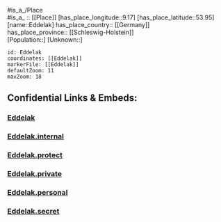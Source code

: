 ﻿---
location: [53.95,9.17] 
mapzoom: [7,12] 
mapmarker: city 
type: City
tags:
- geo/City


SpocWebEntityId: 29967
isDeleted: false
confidential: public

---
#is_a_/Place  
#is_a_ :: [[Place]] 
[has_place_longitude::9.17] 
[has_place_latitude::53.95] 
[name::Eddelak] 
has_place_country:: [[Germany]]  
has_place_province:: [[Schleswig-Holstein]]  
[Population::] 
[Unknown::] 


```leaflet
id: Eddelak
coordinates: [[Eddelak]] 
markerFile: [[Eddelak]] 
defaultZoom: 11 
maxZoom: 18
```


## Confidential Links & Embeds: 

### [Eddelak](/_public/Earth/Continent/Europe/Europe~Central/Germany/Germany~West/Schleswig-Holstein/counties~SH/Dithmarschen/cities~Dithmarschen/Burg-St.Michaelisdonn/boroughs~St.Michaelisdonn/Eddelak.md) 

### [Eddelak.internal](/_internal/Earth/Continent/Europe/Europe~Central/Germany/Germany~West/Schleswig-Holstein/counties~SH/Dithmarschen/cities~Dithmarschen/Burg-St.Michaelisdonn/boroughs~St.Michaelisdonn/Eddelak.internal.md) 

### [Eddelak.protect](/_protect/Earth/Continent/Europe/Europe~Central/Germany/Germany~West/Schleswig-Holstein/counties~SH/Dithmarschen/cities~Dithmarschen/Burg-St.Michaelisdonn/boroughs~St.Michaelisdonn/Eddelak.protect.md) 

### [Eddelak.private](/_private/Earth/Continent/Europe/Europe~Central/Germany/Germany~West/Schleswig-Holstein/counties~SH/Dithmarschen/cities~Dithmarschen/Burg-St.Michaelisdonn/boroughs~St.Michaelisdonn/Eddelak.private.md) 

### [Eddelak.personal](/_personal/Earth/Continent/Europe/Europe~Central/Germany/Germany~West/Schleswig-Holstein/counties~SH/Dithmarschen/cities~Dithmarschen/Burg-St.Michaelisdonn/boroughs~St.Michaelisdonn/Eddelak.personal.md) 

### [Eddelak.secret](/_secret/Earth/Continent/Europe/Europe~Central/Germany/Germany~West/Schleswig-Holstein/counties~SH/Dithmarschen/cities~Dithmarschen/Burg-St.Michaelisdonn/boroughs~St.Michaelisdonn/Eddelak.secret.md) 

